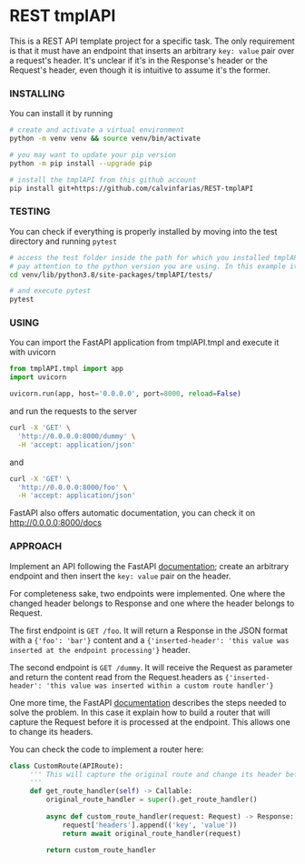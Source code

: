 # REST tmplAPI
This is a REST API template project for a specific task. The only requirement is that it must have an endpoint that inserts an arbitrary `key: value` pair over a request's header. It's unclear if it's in the Response's header or the Request's header, even though it is intuitive to assume it's the former.



### INSTALLING

You can install it by running 
``` bash
# create and activate a virtual environment
python -m venv venv && source venv/bin/activate

# you may want to update your pip version
python -m pip install --upgrade pip

# install the tmplAPI from this github account
pip install git+https://github.com/calvinfarias/REST-tmplAPI
```



### TESTING

You can check if everything is properly installed by moving into the test directory and running `pytest`
``` bash
# access the test folder inside the path for which you installed tmplAPI
# pay attention to the python version you are using. In this example it's 3.8.*
cd venv/lib/python3.8/site-packages/tmplAPI/tests/

# and execute pytest
pytest
```



### USING

You can import the FastAPI application from tmplAPI.tmpl and execute it with uvicorn
``` Python
from tmplAPI.tmpl import app
import uvicorn

uvicorn.run(app, host='0.0.0.0', port=8000, reload=False)
```

and run the requests to the server

``` bash
curl -X 'GET' \
  'http://0.0.0.0:8000/dummy' \
  -H 'accept: application/json'
```

and

``` bash
curl -X 'GET' \
  'http://0.0.0.0:8000/foo' \
  -H 'accept: application/json'
```

FastAPI also offers automatic documentation, you can check it on http://0.0.0.0:8000/docs



### APPROACH

Implement an API following the FastAPI [documentation](https://fastapi.tiangolo.com/); create an arbitrary endpoint and then insert the `key: value` pair on the header. 

For completeness sake, two endpoints were implemented. One where the changed header belongs to Response and one where the header belongs to Request.


The first endpoint is `GET /foo`. It will return a Response in the JSON format with a `{'foo': 'bar'}` content and  a `{'inserted-header': 'this value was inserted at the endpoint processing'}` header.

The second endpoint is `GET /dummy`. It will receive the Request as parameter and return the content read from the Request.headers as `{'inserted-header': 'this value was inserted within a custom route handler'}`

One more time, the FastAPI [documentation](https://fastapi.tiangolo.com/advanced/custom-request-and-route/) describes the steps needed to solve the problem. In this case it explain how to build a router that will capture the Request before it is processed at the endpoint. This allows one to change its headers.

You can check the code to implement a router here:

``` Python
class CustomRoute(APIRoute):
     ''' This will capture the original route and change its header before processing it at the endpoint
     '''
     def get_route_handler(self) -> Callable:
         original_route_handler = super().get_route_handler()
 
         async def custom_route_handler(request: Request) -> Response:
             request['headers'].append(('key', 'value'))
             return await original_route_handler(request)
 
         return custom_route_handler
```

